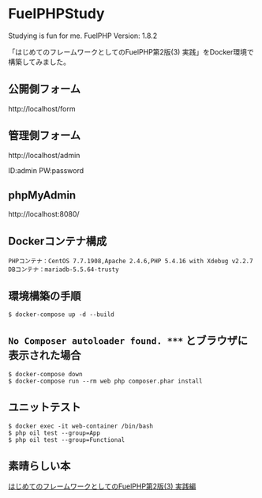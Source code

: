 # FuelPHPStudy
Studying is fun for me. FuelPHP Version: 1.8.2

「はじめてのフレームワークとしてのFuelPHP第2版(3) 実践」をDocker環境で構築してみました。

## 公開側フォーム
http://localhost/form

## 管理側フォーム
http://localhost/admin

ID:admin PW:password

## phpMyAdmin
http://localhost:8080/

## Dockerコンテナ構成
```
PHPコンテナ：CentOS 7.7.1908,Apache 2.4.6,PHP 5.4.16 with Xdebug v2.2.7
DBコンテナ：mariadb-5.5.64-trusty
```

## 環境構築の手順

```
$ docker-compose up -d --build
```

## `No Composer autoloader found. ***` とブラウザに表示された場合

```
$ docker-compose down
$ docker-compose run --rm web php composer.phar install
```


## ユニットテスト
```
$ docker exec -it web-container /bin/bash
$ php oil test --group=App
$ php oil test --group=Functional
```

## 素晴らしい本

<a href="https://tatsu-zine.com/books/fuelphp1st-2nd-3">はじめてのフレームワークとしてのFuelPHP第2版(3) 実践編</a>
